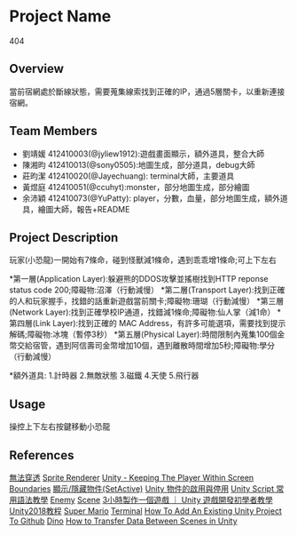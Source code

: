 # Project Name
404

## Overview
當前宿網處於斷線狀態，需要蒐集線索找到正確的IP，通過5層關卡，以重新連接宿網。

## Team Members
- 劉靖媛 412410003(@jyliew1912):遊戲畫面顯示，額外道具，整合大師
- 陳湘昀 412410013(@sony0505):地圖生成，部分道具，debug大師
- 莊昀潔 412410020(@Jayechuang): terminal大師，主要道具
- 黃煜庭 412410051(@ccuhyt):monster，部分地圖生成，部分繪圖
- 余沛穎 412410073(@YuPatty): player，分數，血量，部分地圖生成，額外道具，繪圖大師，報告+README

## Project Description
玩家(小恐龍)一開始有7條命，碰到怪獸減1條命，遇到乖乖增1條命;可上下左右

*第一層(Application Layer):躲避熊的DDOS攻擊並搖樹找到HTTP reponse status code 200;障礙物:沼澤（行動減慢）
*第二層(Transport Layer):找到正確的人和玩家握手，找錯的話重新遊戲當前關卡;障礙物:珊瑚（行動減慢）
*第三層(Network Layer):找到正確學校IP通道，找錯減1條命;障礙物:仙人掌（減1命）
*第四層(Link Layer):找到正確的 MAC Address，有許多可能選項，需要找到提示解碼;障礙物:冰塊（暫停3秒）
*第五層(Physical Layer):時間限制內蒐集100個金幣交給宿管，遇到阿信壽司金幣增加10個，遇到離散時間增加5秒;障礙物:學分（行動減慢）

*額外道具:
1.計時器
2.無敵狀態
3.磁鐵
4.天使
5.飛行器

## Usage
操控上下左右按鍵移動小恐龍

## References
[無法穿透](https://blog.csdn.net/assassinsshadow/article/details/81301556)
[Sprite Renderer](https://blog.csdn.net/BeUniqueToYou/article/details/74779608)
[Unity - Keeping The Player Within Screen Boundaries](https://www.youtube.com/watch?v=ailbszpt_AI)
[顯示/隱藏物件(SetActive)](https://ithelp.ithome.com.tw/articles/10266356?sc=rss.iron)
[Unity 物件的啟用與停用](https://www.cg.com.tw/UnityCSharp/Content/SetActive.php)
[Unity Script 常用語法教學](https://www.gameislearning.url.tw/article_content.php?getb=2&foog=9997#google_vignette)
[Enemy](https://www.youtube.com/watch?v=jvtFUfJ6CP8)
[Scene](https://www.youtube.com/watch?v=ge3koyyH3nc)
[3小時製作一個遊戲 ｜ Unity 遊戲開發初學者教學](https://www.youtube.com/watch?v=nPW6tKeapsM)
[Unity2018教程](https://www.youtube.com/watch?v=99FwnTyyDJg&list=PL_Pb2I110MfGAsoqtDs8-6kEU55wU8CnE)
[Super Mario](https://www.youtube.com/playlist?list=PLqlFiJjSZ2x1mrMpSQgYdRm8PyWRTg6He)
[Terminal](https://www.youtube.com/playlist?list=PLf9ofW-QospneJkI2HzX_OzTJavvZkItm)
[How To Add An Existing Unity Project To Github](https://cadacreate.medium.com/how-to-add-existing-unity-project-to-github-916ad75160e7)
[Dino](https://www.youtube.com/watch?v=UPvW8kYqxZk)
[How to Transfer Data Between Scenes in Unity](https://www.youtube.com/watch?si=PHB6wadgr-KPYJZU&v=QG5i6DL7-to&feature=youtu.be)




